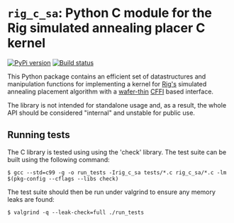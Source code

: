 `rig_c_sa`: Python C module for the Rig simulated annealing placer C kernel
===========================================================================

[![PyPi version](https://img.shields.io/pypi/v/rig_c_sa.svg?style=flat)](https://pypi.python.org/pypi/rig_c_sa)
[![Build status](https://travis-ci.org/project-rig/rig_c_sa.svg?branch=master)](https://travis-ci.org/project-rig/rig_c_sa)

This Python package contains an efficient set of datastructures and
manipulation functions for implementing a kernel for
[Rig's](https://github.com/project-rig/rig) simulated annealing placement
algorithm with a [wafer-thin](https://www.youtube.com/watch?v=HJZPzQESq_0)
[CFFI](http://cffi.readthedocs.org/) based interface.

The library is not intended for standalone usage and, as a result,
the whole API should be considered "internal" and unstable for public use.

Running tests
-------------

The C library is tested using using the 'check' library. The test suite can be
built using the following command:

	$ gcc --std=c99 -g -o run_tests -Irig_c_sa tests/*.c rig_c_sa/*.c -lm $(pkg-config --cflags --libs check)

The test suite should then be run under valgrind to ensure any memory leaks are found:

	$ valgrind -q --leak-check=full ./run_tests
